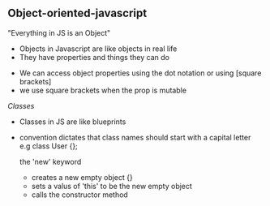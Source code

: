 ## Object-oriented-javascript

"Everything in JS is an Object"

* Objects in Javascript are like objects in real life
* They have properties and things they can do

- We can access object properties using the dot notation or using [square brackets]
- we use square brackets when the prop is mutable

*Classes*
- Classes in JS are like blueprints
- convention dictates that class names should start with a capital letter e.g class User {};
  
  the 'new' keyword
  - creates a new empty object {}
  - sets a valus of 'this' to be the new empty object
  - calls the constructor method